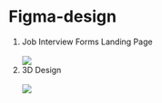 # Figma-design
<ol>
  <li>Job Interview Forms Landing Page</li><br>
  <img src="https://user-images.githubusercontent.com/73403577/148690774-a58c26d9-8fb7-4823-87d4-de7062e27bc9.PNG"><br>
  <li>3D Design</li><br>
  <img src="https://user-images.githubusercontent.com/73403577/148815877-762af2b2-34f2-4243-a843-b5364ebf604f.PNG"><br>
 </ol>

